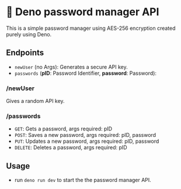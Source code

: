 # 🦕 Deno password manager API

This is a simple password manager using AES-256 encryption created purely using Deno.

## Endpoints
- `newUser` (no Args): Generates a secure API key.
- `passwords` (**pID**: Password Identifier, **password**: Password):

### /newUser
Gives a random API key.

### /passwords
- `GET`: Gets a password, args required: pID
- `POST`: Saves a new password, args required: pID, password
- `PUT`: Updates a new password, args required: pID, password
- `DELETE`: Deletes a password, args required: pID

## Usage
- run `deno run dev` to start the the password manager API.
